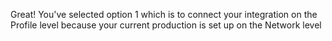 Great! You've selected option 1 which is to connect your integration on the Profile level because your current production is set up on the Network level